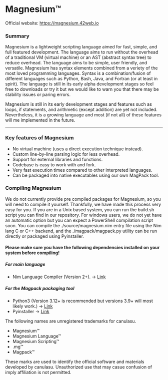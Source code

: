 # Magnesium™

Official website: https://magnesium.42web.io

### Summary
Magnesium is a lightweight scripting language aimed for fast, simple, and full featured development. The language aims to run without the overhead of a traditional VM (virtual machine) or an AST (abstract syntax tree) to reduce overhead. The language aims to be simple, user friendly, and versatile. Magnesium has syntax elements combined from a veriety of the most loved programming languages. Syntax is a combination/fusion of different languages such as Python, Bash, Java, and Fortran (or at least in spirit). The language is still in its early alpha development stages so feel free to downloads or try it but we would like to warn you that there may be stability issues or paring errors.

Magnesium is still in its early development stages and features such as loops, if statements, and arithmetic (except addition) are yet not included. Nevertheless, it is a growing language and most (if not all) of these features will me implemented in the future.

______

### Key features of Magnesium

- No virtual machine (uses a direct execution technique instead).
- Custom line-by-line parsing logic for less overhead.
- Support for external libraries and functions.
- Codebase is easy to work with and fork.
- Very fast execution times compared to other interpreted languages.
- Can be packaged into native executables using our own MagPack tool.

### Compiling Magnesium

We do not currently provide pre compiled packages for Magnesium, so you will need to compile it yourself. Thankfully, we have made this process very easy for you. If you are in a Unix based system, you can run the build.sh script you can find in our repository. For windows users, we do not yet have an automatic option but you can expect a PowerShell compilation script soon. You can compile the ./source/magnesium.nim entry file using the Nim lang C or C++ backend, and the ./magpack/magpack.py utility can be run directly or packaged using Pyinstaller.

#### Please make sure you have the following dependencies installed on your system before compiling!

##### For main language
- Nim Language Compiler (Version 2+). -> [Link](https://nim-lang.org)
##### For the Magpack packaging tool
- Python3 (Version 3.12+ is recommended but versions 3.9+ will most likely work.) -> [Link](https://python.org)
- Pyinstaller -> [Link](https://pyinstaller.org)

The following names are unregistered trademarks for canulasu.
- Magnesium™ 
- Magnesium Language™
- Magnesium Scripting™
- .mg™
- Magpack™

These marks are used to identify the official software and materials developed by canulasu.
Unauthorized use that may casue confusion of imply affiliation is not permitted.

